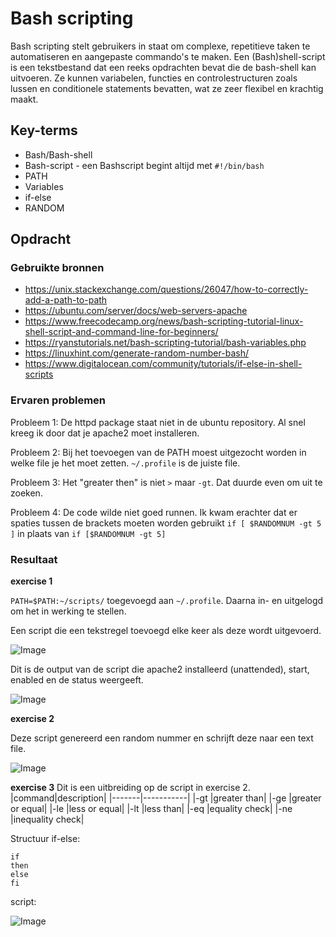 # Bash scripting

Bash scripting stelt gebruikers in staat om complexe, repetitieve taken te automatiseren en aangepaste commando's te maken. Een (Bash)shell-script is een tekstbestand dat een reeks opdrachten bevat die de bash-shell kan uitvoeren. Ze kunnen variabelen, functies en controlestructuren zoals lussen en conditionele statements bevatten, wat ze zeer flexibel en krachtig maakt.

## Key-terms
- Bash/Bash-shell
- Bash-script - een Bashscript begint altijd met `#!/bin/bash`
- PATH
- Variables
- if-else
- RANDOM

## Opdracht
### Gebruikte bronnen
- https://unix.stackexchange.com/questions/26047/how-to-correctly-add-a-path-to-path
- https://ubuntu.com/server/docs/web-servers-apache
- https://www.freecodecamp.org/news/bash-scripting-tutorial-linux-shell-script-and-command-line-for-beginners/
- https://ryanstutorials.net/bash-scripting-tutorial/bash-variables.php
- https://linuxhint.com/generate-random-number-bash/
- https://www.digitalocean.com/community/tutorials/if-else-in-shell-scripts


### Ervaren problemen

Probleem 1: De httpd package staat niet in de ubuntu repository. Al snel kreeg ik door dat je apache2 moet installeren.

Probleem 2: Bij het toevoegen van de PATH moest uitgezocht worden in welke file je het moet zetten. `~/.profile` is de juiste file.

Probleem 3: Het "greater then" is niet `>` maar `-gt`. Dat duurde even om uit te zoeken.

Probleem 4: De code wilde niet goed runnen. Ik kwam erachter dat er spaties tussen de brackets moeten worden gebruikt `if [ $RANDOMNUM -gt 5 ]` in plaats van `if [$RANDOMNUM -gt 5]`

### Resultaat

**exercise 1**

`PATH=$PATH:~/scripts/` toegevoegd aan `~/.profile`. Daarna in- en uitgelogd om het in werking te stellen.

Een script die een tekstregel toevoegd elke keer als deze wordt uitgevoerd.


![Image](https://github.com/kaman-codes/techgrounds-kaman/blob/main/00_includes/LNX-07_screen06.PNG)

Dit is de output van de script die apache2 installeerd (unattended), start, enabled en de status weergeeft.

![Image](https://github.com/kaman-codes/techgrounds-kaman/blob/main/00_includes/LNX-07_screen03.PNG)


**exercise 2**

Deze script genereerd een random nummer en schrijft deze naar een text file.

![Image](https://github.com/kaman-codes/techgrounds-kaman/blob/main/00_includes/LNX-07_screen04.PNG)


**exercise 3**
Dit is een uitbreiding op de script in exercise 2.
|command|description|
|-------|-----------|
|-gt    |greater than|
|-ge    |greater or equal|
|-le    |less or equal|
|-lt    |less than|
|-eq	|equality check|
|-ne    |inequality check|

Structuur if-else:
```
if 
then    
else      
fi
```
script:

![Image](https://github.com/kaman-codes/techgrounds-kaman/blob/main/00_includes/LNX-07_screen05.PNG)

